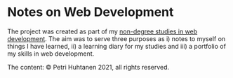 # Notes on Web Development

The project was created as part of my [non-degree studies in web development](https://ict-alan-osaajaksi.pages.labranet.jamk.fi/03.-Moderni-ohjelmistokehitys/sisalto/). The aim was to serve three purposes as i) notes to myself on things I have learned, ii) a learning diary for my studies and iii) a portfolio of my skills in web development.

The content: &copy; Petri Huhtanen 2021, all rights reserved.

